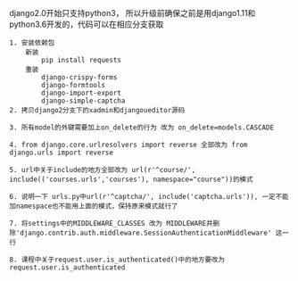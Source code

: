 django2.0开始只支持python3， 所以升级前确保之前是用django1.11和python3.6开发的，代码可以在相应分支获取
    
    1. 安装依赖包
        新装
            pip install requests
        重装
            django-crispy-forms
            django-formtools
            django-import-export
            django-simple-captcha
    2. 拷贝django2分支下的xadmin和djangoueditor源码
       
    3. 所有model的外键需要加上on_delete的行为 改为 on_delete=models.CASCADE

    4. from django.core.urlresolvers import reverse 全部改为 from django.urls import reverse
    
    5. url中关于include的地方全部改为 url(r'^course/', include(('courses.urls','courses'), namespace="course"))的模式
    
    6. 说明一下 urls.py中url(r'^captcha/', include('captcha.urls')), 一定不能加namespace也不能用上面的模式，保持原来模式就行了
    
    7. 将settings中的MIDDLEWARE_CLASSES 改为 MIDDLEWARE并删除'django.contrib.auth.middleware.SessionAuthenticationMiddleware' 这一行
   
    8. 课程中关于request.user.is_authenticated()中的地方要改为request.user.is_authenticated
    

